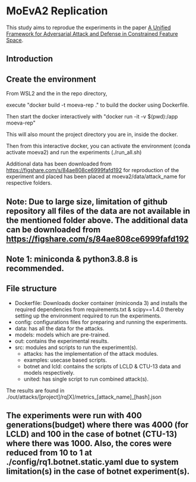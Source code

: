 # MoEvA2 Replication

<!-- [![License: MIT](https://img.shields.io/badge/License-MIT-yellow.svg)](https://opensource.org/licenses/MIT)
# [![arXiv](https://img.shields.io/badge/arXiv-2112.01156-b31b1b.svg)](https://arxiv.org/abs/2112.01156) -->

This study aims to reprodue the experiments in the paper [A Unified Framework for Adversarial Attack and Defense in Constrained Feature Space](https://arxiv.org/abs/2112.01156). 

## Introduction

## Create the environment

From WSL2 and the in the repo directory,

execute "docker build -t moeva-rep ." to build the docker using Dockerfile.

Then start the docker interactively with "docker run -it -v $(pwd):/app moeva-rep"

This will also mount the project directory you are in, inside the docker. 

Then from this interactive docker, you can activate the environment (conda activate moeva2) and run the experiments (./run_all.sh)

Additional data has been downloaded from https://figshare.com/s/84ae808ce6999fafd192 for reproduction of the experiment and placed has been placed at moeva2/data/attack_name for respective folders.

## Note: Due to large size, limitation of github repository all files of the data are not available in the mentioned folder above. The additional data can be downloaded from https://figshare.com/s/84ae808ce6999fafd192

## Note 1: miniconda & python3.8.8 is recommended.

## File structure
- Dockerfile: Downloads docker container (miniconda 3) and installs the required dependencies from requirements.txt & scipy==1.4.0 thereby setting up the environment required to run the experiments.
- config: configurations files for preparing and running the experiments.
- data: has all the data for the attacks.
- models: models which are pre-trained.
- out: contains the experimental results.
- src: modules and scripts to run the experiment(s).
  - attacks: has the implementation of the attack modules.
  - examples: usecase based scripts.
  - botnet and lcld: contains the scripts of LCLD & CTU-13 data and models respectively.
  - united: has single script to run combined attack(s).

The results are found in ./out/attacks/[project]/rq[X]/metrics_[attack_name]_[hash].json

## The experiments were run with 400 generations(budget) where there was 4000 (for LCLD) and 100 in the case of botnet (CTU-13) where there was 1000. Also, the cores were reduced from 10 to 1 at ./config/rq1.botnet.static.yaml due to system limitation(s) in the case of botnet experiment(s).
